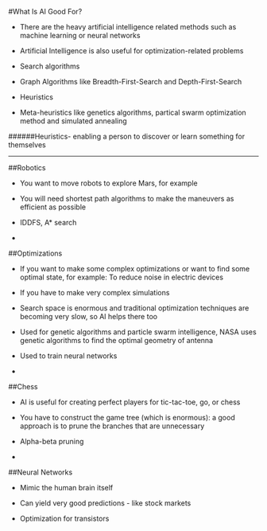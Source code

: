 #What Is AI Good For?

- There are the heavy artificial intelligence related methods such as machine learning or neural networks

- Artificial Intelligence is also useful for optimization-related problems

- Search algorithms

- Graph Algorithms like Breadth-First-Search and Depth-First-Search

- Heuristics

- Meta-heuristics like genetics algorithms, partical swarm optimization method and simulated annealing

######Heuristics- enabling a person to discover or learn something for themselves

***

##Robotics

- You want to move robots to explore Mars, for example

- You will need shortest path algorithms to make the maneuvers as efficient as possible

- IDDFS, A* search

-

##Optimizations

- If you want to make some complex optimizations or want to find some optimal state, for example: To reduce noise in electric devices

- If you have to make very complex simulations

- Search space is enormous and traditional optimization techniques are becoming very slow, so AI helps there too

- Used for genetic algorithms and particle swarm intelligence, NASA uses genetic algorithms to find the optimal geometry of antenna

- Used to train neural networks

-

##Chess

- AI is useful for creating perfect players for tic-tac-toe, go, or chess

- You have to construct the game tree (which is enormous): a good approach is to prune the branches that are unnecessary

- Alpha-beta pruning

-

##Neural Networks

- Mimic the human brain itself

- Can yield very good predictions - like stock markets

- Optimization for transistors

